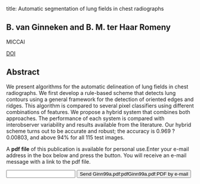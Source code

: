 title: Automatic segmentation of lung fields in chest radiographs

## B. van Ginneken and B. M. ter Haar Romeny
MICCAI

<a href="https://doi.org/10.1007/10704282_20">DOI</a>

## Abstract
We present algorithms for the automatic delineation of lung fields in chest radiographs. We first develop a rule-based scheme that detects lung contours using a general framework for the detection of oriented edges and ridges. This algorithm is compared to several pixel classifiers using different combinations of features. We propose a hybrid system that combines both approaches. The performance of each system is compared with interobserver variability and results available from the literature. Our hybrid scheme turns out to be accurate and robust; the accuracy is 0.969 ? 0.00803, and above 94% for all 115 test images.

A <b>pdf file</b> of this publication is available for personal use.Enter your e-mail address in the box below and press the button. You will receive an e-mail message with a link to the pdf file.
<form action="sender.php">  <input type="text" name="email">  <input type="submit" value="Send Ginn99a.pdf:pdfGinn99a.pdf:PDF by e-mail"></form>